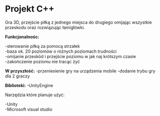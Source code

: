 # Projekt C++

Gra 3D, przejście piłką z jednego miejsca do drugiego omijając wszystkie przeskodu oraz rozwiązując łamigłówki.

**Funkcjonalnośc:**

  -sterowanie piłką za pomocą strzałek  
  -baza ok. 20 poziomów o różnych poziomach trudności   
  -omijanie przeskód i przejście poziomu w jak naj krótszym czasie  
  -zakończenie poziomu nie tracąc żyć 
   
  
 **W przyszłość:**
    -przeniesienie gry na urządzenia mobile 
    -dodanie trybu gry dla 2 graczy 
    
**Biblioteki:**
   -UnityEngine 
   
 
 Narzędzia które planuje użyć:
 
  -Unity  
  -Microsoft visual studio  
 
 
  
  
